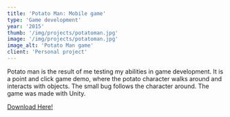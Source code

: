 ```yaml
---
title: 'Potato Man: Mobile game'
type: 'Game development'
year: '2015'
thumb: '/img/projects/potatoman.jpg'
image: '/img/projects/potatoman.jpg'
image_alt: 'Potato Man game'
client: 'Personal project'
---
```


Potato man is the result of me testing my abilities in game development.
It is a point and click game demo, where the potato character walks around
and interacts with objects. The small bug follows the character around.
The game was made with Unity.

[Download Here!](/PotatoAndroid1.2.1.apk)
